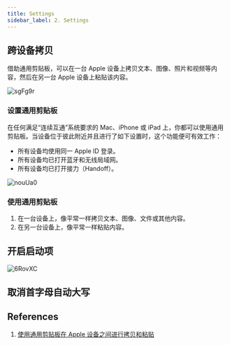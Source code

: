 ```yaml
---
title: Settings
sidebar_label: 2. Settings
---
```


## 跨设备拷贝

借助通用剪贴板，可以在一台 Apple 设备上拷贝文本、图像、照片和视频等内容，然后在另一台 Apple 设备上粘贴该内容。

<Img w="500" src='https://cosmos-x.oss-cn-hangzhou.aliyuncs.com/sgFg9r.jpg' alt='sgFg9r'/>

### 设置通用剪贴板

在任何满足“连续互通”系统要求的 Mac、iPhone 或 iPad 上，你都可以使用通用剪贴板。当设备位于彼此附近并且进行了如下设置时，这个功能便可有效工作：

- 所有设备均使用同一 Apple ID 登录。
- 所有设备均已打开蓝牙和无线局域网。
- 所有设备均已打开接力（Handoff）。

<Img w="580" src='https://cosmos-x.oss-cn-hangzhou.aliyuncs.com/nouUa0.png' alt='nouUa0'/>

### 使用通用剪贴板

1. 在一台设备上，像平常一样拷贝文本、图像、文件或其他内容。
2. 在另一台设备上，像平常一样粘贴内容。

## 开启启动项

<Img w="580" src='https://cosmos-x.oss-cn-hangzhou.aliyuncs.com/6RovXC.png' alt='6RovXC'/>

## 取消首字母自动大写


## References

1. [使用通用剪贴板在 Apple 设备之间进行拷贝和粘贴](https://support.apple.com/zh-cn/HT209460)
